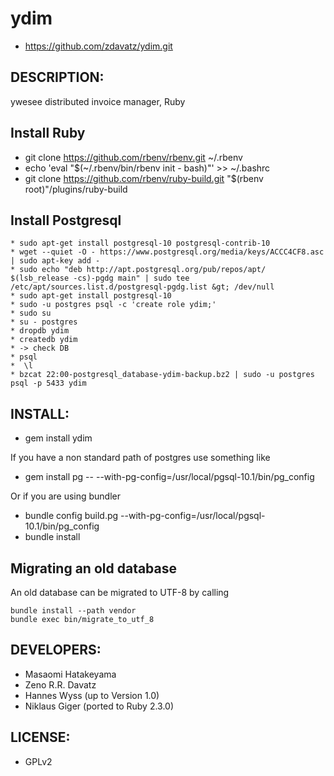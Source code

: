 # ydim

* https://github.com/zdavatz/ydim.git

## DESCRIPTION:

ywesee distributed invoice manager, Ruby

## Install Ruby

* git clone https://github.com/rbenv/rbenv.git ~/.rbenv
* echo 'eval "$(~/.rbenv/bin/rbenv init - bash)"' >> ~/.bashrc
* git clone https://github.com/rbenv/ruby-build.git "$(rbenv root)"/plugins/ruby-build

## Install Postgresql
```
* sudo apt-get install postgresql-10 postgresql-contrib-10
* wget --quiet -O - https://www.postgresql.org/media/keys/ACCC4CF8.asc | sudo apt-key add -
* sudo echo "deb http://apt.postgresql.org/pub/repos/apt/ $(lsb_release -cs)-pgdg main" | sudo tee /etc/apt/sources.list.d/postgresql-pgdg.list &gt; /dev/null
* sudo apt-get install postgresql-10
* sudo -u postgres psql -c 'create role ydim;'
* sudo su
* su - postgres
* dropdb ydim
* createdb ydim
* -> check DB
* psql
*  \l
* bzcat 22:00-postgresql_database-ydim-backup.bz2 | sudo -u postgres psql -p 5433 ydim
```
## INSTALL:

* gem install ydim

If you have a non standard path of postgres use something like

* gem install pg -- --with-pg-config=/usr/local/pgsql-10.1/bin/pg_config

Or if you are using bundler

* bundle config build.pg --with-pg-config=/usr/local/pgsql-10.1/bin/pg_config
* bundle install

## Migrating an old database

An old database can be migrated to UTF-8 by calling

    bundle install --path vendor
    bundle exec bin/migrate_to_utf_8

## DEVELOPERS:

* Masaomi Hatakeyama
* Zeno R.R. Davatz
* Hannes Wyss (up to Version 1.0)
* Niklaus Giger (ported to Ruby 2.3.0)

## LICENSE:

* GPLv2
